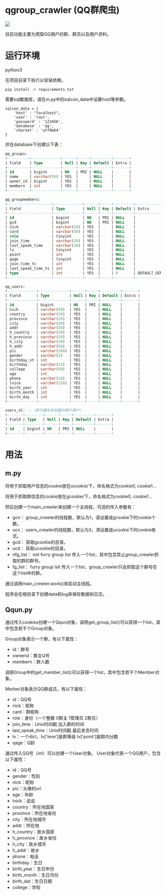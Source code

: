 # qgroup_crawler (QQ群爬虫)

![](https://i.loli.net/2019/11/27/3Y7TBWXwzhrbGum.jpg)

目前功能主要为爬取QQ用户的群、群员以及用户资料。

# 运行环境

python3

在项目目录下执行以安装依赖。

```
pip install -r requirements.txt
```

需要sql数据库，请在m.py中的sqlcon_data中设置host等参数。

```
sqlcon_data = {
	'host' : "localhost",
	'user' : 'root',
	'password' : '123456',
	'database' : 'qq',
	'charset' : 'utf8mb4'
}
```

并在database下创建以下表：

```sql
qq_groups:
+----------+-------------+------+-----+---------+-------+
| Field    | Type        | Null | Key | Default | Extra |
+----------+-------------+------+-----+---------+-------+
| id       | bigint      | NO   | PRI | NULL    |       |
| name     | varchar(50) | YES  |     | NULL    |       |
| owner_id | bigint      | YES  |     | NULL    |       |
| membern  | int         | YES  |     | NULL    |       |
+----------+-------------+------+-----+---------+-------+

qq_groupmembers:
+--------------------+-------------+------+-----+---------+-------------------+
| Field              | Type        | Null | Key | Default | Extra             |
+--------------------+-------------+------+-----+---------+-------------------+
| id                 | bigint      | NO   | PRI | NULL    |                   |
| gid                | bigint      | NO   | PRI | NULL    |                   |
| nick               | varchar(50) | YES  |     | NULL    |                   |
| card               | varchar(50) | YES  |     | NULL    |                   |
| role               | tinyint     | YES  |     | NULL    |                   |
| join_time          | varchar(20) | YES  |     | NULL    |                   |
| last_speak_time    | varchar(20) | YES  |     | NULL    |                   |
| lv                 | tinyint     | YES  |     | NULL    |                   |
| point              | int         | YES  |     | NULL    |                   |
| qage               | tinyint     | YES  |     | NULL    |                   |
| join_time_ts       | int         | YES  |     | NULL    |                   |
| last_speak_time_ts | int         | YES  |     | NULL    |                   |
| type               | int         | YES  |     | 0       | DEFAULT_GENERATED |
+--------------------+-------------+------+-----+---------+-------------------+

qq_users:
+-------------+--------------+------+-----+---------+-------+
| Field       | Type         | Null | Key | Default | Extra |
+-------------+--------------+------+-----+---------+-------+
| id          | bigint       | NO   | PRI | NULL    |       |
| nick        | varchar(50)  | YES  |     | NULL    |       |
| country     | varchar(20)  | YES  |     | NULL    |       |
| province    | varchar(20)  | YES  |     | NULL    |       |
| city        | varchar(20)  | YES  |     | NULL    |       |
| addr        | varchar(50)  | YES  |     | NULL    |       |
| h_country   | varchar(20)  | YES  |     | NULL    |       |
| h_province  | varchar(20)  | YES  |     | NULL    |       |
| h_city      | varchar(20)  | YES  |     | NULL    |       |
| h_addr      | varchar(50)  | YES  |     | NULL    |       |
| pic         | varchar(200) | YES  |     | NULL    |       |
| gender      | varchar(5)   | YES  |     | NULL    |       |
| birthday_st | int          | YES  |     | NULL    |       |
| birthday    | varchar(15)  | YES  |     | NULL    |       |
| college     | varchar(50)  | YES  |     | NULL    |       |
| age         | int          | YES  |     | NULL    |       |
| phone       | varchar(20)  | YES  |     | NULL    |       |
| lnick       | varchar(150) | YES  |     | NULL    |       |
| birth_year  | int          | YES  |     | NULL    |       |
| birth_month | int          | YES  |     | NULL    |       |
| birth_day   | int          | YES  |     | NULL    |       |
+-------------+--------------+------+-----+---------+-------+

users_nl: --（用于缓存未加载的用户用户）
+-------+--------+------+-----+---------+-------+
| Field | Type   | Null | Key | Default | Extra |
+-------+--------+------+-----+---------+-------+
| id    | bigint | NO   | PRI | NULL    |       |
+-------+--------+------+-----+---------+-------+
```

# 用法

## m.py

将用于抓取用户信息的cookie放在ucookie/下，命名格式为cookie0, cookie1...

将用于抓取群信息的cookie放在gcookie/下，命名格式为cookie0, cookie1...

然后创建一个main_crewler来创建一个主线程，可选的传入参数有：

 - gcn： group_crewler的线程数，默认为1，请设置成gcookie下的cookie个数。
 - ucn： users_crewler的线程数，默认为3，清设置成ucookie下的cookie格式。
 - gcd： 获取gcookie的目录。
 - ucd： 获取ucookie的目录。
 - nfg_list： not furry group list 传入一个list，其中包含禁止group_crewler抓取的群的群号。
 - fg_list： furry group lsit 传入一个list，group_crewler只会抓取这个群号在这个list中的群。

通过调用main_crewler.work()来启动主线程。

程序会在根目录下创建data和log来保存数据和日志。

## Qqun.py

通过传入cookies创建一个Qqun对象，调用get_group_list()可以获得一个list，其中包含若干个Group对象。

Group对象表示一个群，有以下属性：

 - id：群号
 - ownerid：群主Q号
 - membern：群人数

调用Group中的get_member_list()可以获得一个list，其中包含若干个Member对象。

Merber对象表示QQ群成员，有以下属性：

- id：QQ号
- nick：昵称
- card：群昵称
- role：身份（一个整数 0群主 1管理员 2群员）
- join_time：Unix时间戳 加入群的时间
- last_speak_time：Unix时间戳 最后发言时间
- lv：一个dict，lv['leve']是群等级 lv['point']是群内分数
- qage：Q龄


通过传入QQ号（int）可以创建一个User对象。
User对象代表一个QQ用户，包含以下属性：

- id：QQ号
- gender：性别
- nick：昵称
- pic：头像的url
- age：年龄
- lnick：说说
- country：所在地国家
- province：所在地省份
- city：所在地城市
- addr：所在地
- h_country：故乡国家
- h_province：故乡省份
- h_city：故乡城市
- h_addr：故乡
- phone：电话
- birthday：生日
- birth_year：生日年份
- birth_month：生日月份
- birth_dat：生日日期
- college：学校
